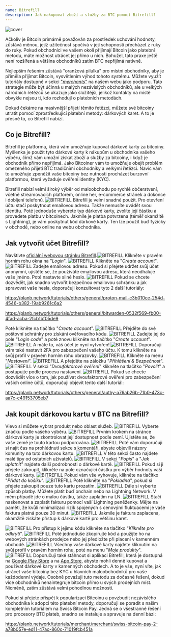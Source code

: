 ```yaml
---
name: Bitrefill
description: Jak nakupovat zboží a služby za BTC pomocí Bitrefill?
---
```

![cover](assets/cover.webp)

Ačkoliv je Bitcoin primárně považován za prostředek uchování hodnoty, zůstává měnou, jejíž užitečnost spočívá v její schopnosti přecházet z ruky do ruky. Pokud obchodníci ve vašem okolí přijímají Bitcoin jako platební metodu, máte možnost utrácet jej přímo u nich. Bohužel, tato praxe ještě není rozšířená a většina obchodníků zatím BTC nepřijímá nativně.

Nejlepším řešením zůstává "oranžová pilulka" pro místní obchodníky, aby je přiměla přijímat Bitcoin, vysvětlením výhod tohoto systému. Můžete využít tutoriály dostupné v sekci ["*merchants*"](https://planb.network/tutorials/merchant) na našem webu jako podporu. Tato strategie může být účinná u malých nezávislých obchodníků, ale u velkých národních řetězců se ukazuje jako složitější, jelikož kontakty na místě obvykle nejsou ti, kdo rozhodují o platebních metodách.

Dokud čekáme na masivnější přijetí těmito řetězci, můžete své bitcoiny utratit pomocí zprostředkující platební metody: dárkových karet. A to je přesně to, co Bitrefill nabízí.

## Co je Bitrefill?

Bitrefill je platforma, která vám umožňuje kupovat dárkové karty za bitcoiny. Myšlenka je použít tyto dárkové karty k nákupům u obchodníka vašeho výběru, čímž vám umožní získat zboží a služby za bitcoiny, i když je obchodník přímo nepřijímá. Jako Bitcoiner vám to umožňuje obejít problém omezeného přijetí BTC tradičními obchodníky a velkými řetězci. Navíc vám to umožňuje zpeněžit vaše bitcoiny bez nutnosti procházet burzovní platformou, která vyžaduje ověření identity (KYC).

Bitrefill nabízí velmi široký výběr od maloobchodu po rychlé občerstvení, včetně streamovacích platforem, online her, e-commerce stránek a dokonce i dobíjení telefonů.
![BITREFILL](assets/notext/01.webp)
Bitrefill je velmi snadné použít. Pro otevření účtu stačí poskytnout emailovou adresu. Takže nemusíte uvádět svou identitu. Poté jednoduše vyberete typ dárkové karty, zvolíte její částku a provedete platbu v bitcoinech. Jakmile je platba potvrzena (téměř okamžitě s Lightning), je vám poskytnut kód dárkové karty. Ten lze použít buď fyzicky v obchodě, nebo online na webu obchodníka.

## Jak vytvořit účet Bitrefill?
Navštivte [oficiální webovou stránku Bitrefill](https://www.bitrefill.com).![BITREFILL](assets/notext/02.webp)
Klikněte v pravém horním rohu okna na "*Login*".
![BITREFILL](assets/notext/03.webp)
Klikněte na "*Create account*".
![BITREFILL](assets/notext/04.webp)
Zadejte emailovou adresu. Pokud si přejete udržet svůj účet anonymní, ujistěte se, že používáte emailovou adresu, která neodhaluje vaše jméno. Poté nastavte silné heslo.
![BITREFILL](assets/notext/05.webp)
Pokud se chcete dozvědět, jak snadno vytvořit bezpečnou emailovou schránku a jak spravovat vaše hesla, doporučuji konzultovat tyto 2 další tutoriály:

https://planb.network/tutorials/others/general/proton-mail-c3b010ce-254d-4546-b382-19ab9261c6a2

https://planb.network/tutorials/others/general/bitwarden-0532f569-fb00-4fad-acba-2fcb1bf05de9

Poté klikněte na tlačítko "*Create account*".
![BITREFILL](assets/notext/06.webp)
Přejděte do své poštovní schránky pro získání ověřovacího kódu.
![BITREFILL](assets/notext/07.webp)
Zadejte jej do pole "*Login code*" a poté znovu klikněte na tlačítko "*Create account*".
![BITREFILL](assets/notext/08.webp) A máte to, váš účet je nyní vytvořen!
![BITREFILL](assets/notext/09.webp)
Doporučuji vám také nastavit 2FA pro zabezpečení vašeho účtu. K tomu klikněte na svůj profil v pravém horním rohu obrazovky.
![BITREFILL](assets/notext/10.webp)
Klikněte na menu "*Nastavení*".
![BITREFILL](assets/notext/11.webp)
A přejděte na záložku "*Přihlášení & Bezpečnost*".
![BITREFILL](assets/notext/12.webp)
V sekci "*Dvoufaktorové ověření*" klikněte na tlačítko "*Povolit*" a postupujte podle procesu nastavení.
![BITREFILL](assets/notext/13.webp)
Pokud se chcete dozvědět více o tom, jak používat dvoufaktorové ověření pro zabezpečení vašich online účtů, doporučuji objevit tento další tutoriál:

https://planb.network/tutorials/others/general/authy-a76ab26b-71b0-473c-aa7c-c49153705eb7

## Jak koupit dárkovou kartu v BTC na Bitrefill?

Vlevo si můžete vybrat produkt nebo oblast služeb.
![BITREFILL](assets/notext/14.webp)
Vyberte značku podle vašeho výběru.
![BITREFILL](assets/notext/15.webp)
Prvním krokem na stránce dárkové karty je zkontrolovat její dostupnost podle zemí. Ujistěte se, že vaše země je touto kartou podporována.
![BITREFILL](assets/notext/16.webp)
Poté vám doporučuji si najít čas na prohlédnutí sekce s komentáři, abyste objevili názory komunity na tuto dárkovou kartu.
![BITREFILL](assets/notext/17.webp)
V této sekci často najdete malé tipy od ostatních uživatelů.
![BITREFILL](assets/notext/18.webp)
V sekci "*Popis*" a "*Jak uplatnit*" najdete další podrobnosti o dárkové kartě. ![BITREFILL](assets/notext/19.webp)
Pokud si ji přejete zakoupit, klikněte na pole označující částku pro výběr hodnoty vaší dárkové karty.
![BITREFILL](assets/notext/20.webp)
Pokud vám vše vyhovuje, klikněte na tlačítko "*Přidat do košíku*".
![BITREFILL](assets/notext/21.webp)
Poté klikněte na "*Pokladna*", pokud si přejete zakoupit pouze tuto kartu prozatím.
![BITREFILL](assets/notext/22.webp)
Dále si vyberte způsob platby. Můžete platit buď onchain nebo na Lightning Network. V mém případě jde o malou částku, takže zaplatím na LN.
![BITREFILL](assets/notext/23.webp)
Stačí naskenovat a zaplatit fakturu pomocí vaší Lightning peněženky. Mějte na paměti, že kvůli minimalizaci rizik spojených s cenovými fluktuacemi je vaše faktura platná pouze 30 minut.
![BITREFILL](assets/notext/24.webp)
Jakmile je faktura zaplacena, okamžitě získáte přístup k dárkové kartě pro většinu karet.

![BITREFILL](assets/notext/25.webp)
Pro přístup k jejímu kódu klikněte na tlačítko "*Klikněte pro odkrytí*".
![BITREFILL](assets/notext/26.webp)
Poté jednoduše zkopírujte kód a použijte ho na webových stránkách prodejce nebo jej předložte při placení v kamenném obchodě.
![BITREFILL](assets/notext/27.webp)
Všechny vaše dárkové karty najdete kliknutím na svůj profil v pravém horním rohu, poté na menu "*Moje produkty*".
![BITREFILL](assets/notext/28.webp)
Doporučuji také stáhnout si aplikaci Bitrefill, která je dostupná na [Google Play Store](https://play.google.com/store/apps/details?id=com.bitrefill.app) a na [App Store](https://apps.apple.com/in/app/bitrefill/id1378102623), abyste mohli denně kupovat a používat dárkové karty v kamenných obchodech.
A to je vše, nyní víte, jak utrácet vaše bitcoiny bez KYC u hlavních maloobchodníků pro vaše každodenní výdaje. Osobně považuji tuto metodu za dočasné řešení, dokud více obchodníků nenaintegruje bitcoin přímo u svých prodejních míst. Nicméně, zatím zůstává velmi pohodlnou možností.

Pokud si přejete přispět k popularizaci Bitcoinu a povzbudit nezávislého obchodníka k adopci této platební metody, doporučuji se poradit s naším kompletním tutoriálem na Swiss Bitcoin Pay. Jedná se o všestranné řešení pro procesory BTC plateb, snadno se instaluje a spravuje na denní bázi:

https://planb.network/tutorials/merchant/merchant/swiss-bitcoin-pay-2-a78b057e-ed11-47ac-860c-71019fcb451a
